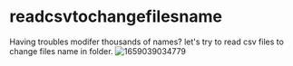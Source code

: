 # readcsvtochangefilesname
Having troubles modifer thousands of names?
let's try to read csv files to change files name in folder.
![1659039034779](https://user-images.githubusercontent.com/57165451/181628267-b585dec0-bc91-409d-9578-452f866fe3d1.jpg)
